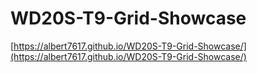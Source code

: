 # WD20S-T9-Grid-Showcase
[https://albert7617.github.io/WD20S-T9-Grid-Showcase/](https://albert7617.github.io/WD20S-T9-Grid-Showcase/)
